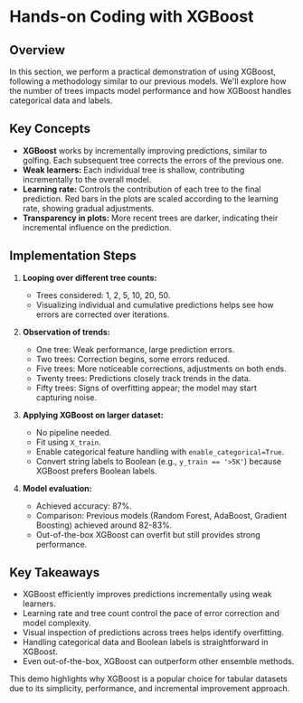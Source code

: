 # Hands-on Coding with XGBoost

## Overview

In this section, we perform a practical demonstration of using XGBoost, following a methodology similar to our previous models. We'll explore how the number of trees impacts model performance and how XGBoost handles categorical data and labels.

## Key Concepts

* **XGBoost** works by incrementally improving predictions, similar to golfing. Each subsequent tree corrects the errors of the previous one.
* **Weak learners:** Each individual tree is shallow, contributing incrementally to the overall model.
* **Learning rate:** Controls the contribution of each tree to the final prediction. Red bars in the plots are scaled according to the learning rate, showing gradual adjustments.
* **Transparency in plots:** More recent trees are darker, indicating their incremental influence on the prediction.

## Implementation Steps

1. **Looping over different tree counts:**

   * Trees considered: 1, 2, 5, 10, 20, 50.
   * Visualizing individual and cumulative predictions helps see how errors are corrected over iterations.

2. **Observation of trends:**

   * One tree: Weak performance, large prediction errors.
   * Two trees: Correction begins, some errors reduced.
   * Five trees: More noticeable corrections, adjustments on both ends.
   * Twenty trees: Predictions closely track trends in the data.
   * Fifty trees: Signs of overfitting appear; the model may start capturing noise.

3. **Applying XGBoost on larger dataset:**

   * No pipeline needed.
   * Fit using `X_train`.
   * Enable categorical feature handling with `enable_categorical=True`.
   * Convert string labels to Boolean (e.g., `y_train == '>5K'`) because XGBoost prefers Boolean labels.

4. **Model evaluation:**

   * Achieved accuracy: 87%.
   * Comparison: Previous models (Random Forest, AdaBoost, Gradient Boosting) achieved around 82-83%.
   * Out-of-the-box XGBoost can overfit but still provides strong performance.

## Key Takeaways

* XGBoost efficiently improves predictions incrementally using weak learners.
* Learning rate and tree count control the pace of error correction and model complexity.
* Visual inspection of predictions across trees helps identify overfitting.
* Handling categorical data and Boolean labels is straightforward in XGBoost.
* Even out-of-the-box, XGBoost can outperform other ensemble methods.

This demo highlights why XGBoost is a popular choice for tabular datasets due to its simplicity, performance, and incremental improvement approach.
